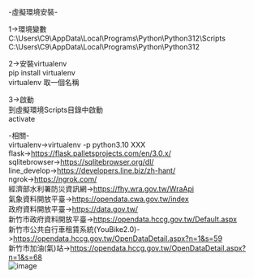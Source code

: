 -虛擬環境安裝-  

1->環境變數  
C:\Users\C9\AppData\Local\Programs\Python\Python312\Scripts  
C:\Users\C9\AppData\Local\Programs\Python\Python312  
 
2->安裝virtualenv  
pip install virtualenv  
virtualenv 取一個名稱  
  
3->啟動  
到虛擬環境Scripts目錄中啟動  
activate  

-相關-  
virtualenv->virtualenv -p python3.10 XXX  
flask->https://flask.palletsprojects.com/en/3.0.x/  
sqlitebrowser->https://sqlitebrowser.org/dl/  
line_develop->https://developers.line.biz/zh-hant/  
ngrok->https://ngrok.com/  
經濟部水利署防災資訊網->https://fhy.wra.gov.tw/WraApi  
氣象資料開放平臺->https://opendata.cwa.gov.tw/index  
政府資料開放平臺->https://data.gov.tw/  
新竹市政府資料開放平臺->https://opendata.hccg.gov.tw/Default.aspx  
新竹市公共自行車租賃系統(YouBike2.0)->https://opendata.hccg.gov.tw/OpenDataDetail.aspx?n=1&s=59  
新竹市加油(氣)站->https://opendata.hccg.gov.tw/OpenDataDetail.aspx?n=1&s=68  
![image](https://github.com/miyachun/chu-web-program/blob/main/demo.png)

